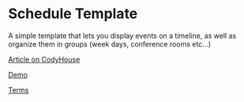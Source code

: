 Schedule Template
=========

A simple template that lets you display events on a timeline, as well as organize them in groups (week days, conference rooms etc…)

[Article on CodyHouse](https://codyhouse.co/gem/schedule-template/)

[Demo](https://codyhouse.co/demo/schedule-template/index.html)

[Terms](https://codyhouse.co/terms/)
